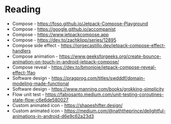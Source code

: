 # Reading

- Compose - https://foso.github.io/Jetpack-Compose-Playground
- Compose - https://google.github.io/accompanist
- Compose - https://www.jetpackcompose.app
- Compose - https://dev.to/zachklipp/series/12895
- Compose side effect - https://jorgecastillo.dev/jetpack-compose-effect-handlers
- Compose animation - https://www.geeksforgeeks.org/create-bounce-animation-on-touch-in-android-jetpack-compose/
- Compose reveal - https://dev.to/bmonjoie/jetpack-compose-reveal-effect-1fao
- Software design - https://pragprog.com/titles/swdddf/domain-modeling-made-functional
- Software design - https://www.manning.com/books/grokking-simplicity
- Flow unit test - https://fabiosanto.medium.com/unit-testing-coroutines-state-flow-c6e6de580027
- Custom animated icon - https://shapeshifter.design/
- Custom animated icon - https://medium.com/@naththeprince/delightful-animations-in-android-d6e9c62a23d3

